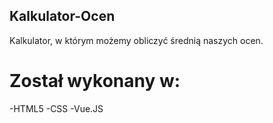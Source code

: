 ## Kalkulator-Ocen
Kalkulator, w którym możemy obliczyć średnią naszych ocen.
# Został wykonany w:
-HTML5
-CSS
-Vue.JS
